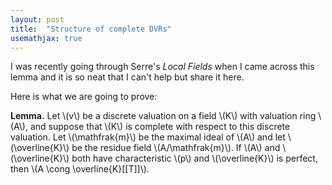 ```yaml
---
layout: post
title:  "Structure of complete DVRs"
usemathjax: true
---
```

I was recently going through Serre's *Local Fields* when
I came across this lemma and it is so neat that I can't help but
share it here.

Here is what we are going to prove:
<div class=lemma>
<b>Lemma.</b> Let \(v\) be a discrete valuation on a field \(K\)
with valuation ring \(A\), and suppose that \(K\) is complete with
respect to this discrete valuation. Let \(\mathfrak{m}\) be the maximal
ideal of \(A\) and let \(\overline{K}\) be the residue field \(A/\mathfrak{m}\).
If \(A\) and \(\overline{K}\) both have characteristic \(p\) and \(\overline{K}\) is
perfect, then \(A \cong \overline{K}[[T]]\).
</div>